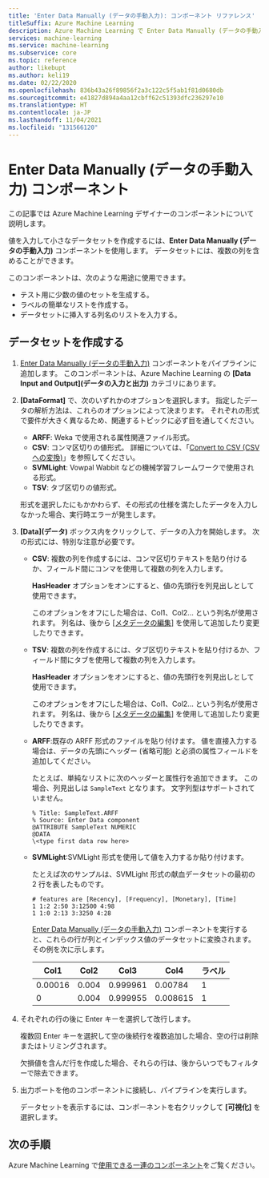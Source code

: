 ```yaml
---
title: 'Enter Data Manually (データの手動入力): コンポーネント リファレンス'
titleSuffix: Azure Machine Learning
description: Azure Machine Learning で Enter Data Manually (データの手動入力) コンポーネントを使用し、値を入力することによって、小さなデータセットを作成する方法について説明します。 データセットには、複数の列を含めることができます。
services: machine-learning
ms.service: machine-learning
ms.subservice: core
ms.topic: reference
author: likebupt
ms.author: keli19
ms.date: 02/22/2020
ms.openlocfilehash: 836b43a26f89856f2a3c122c5f5ab1f81d0680db
ms.sourcegitcommit: e41827d894a4aa12cbff62c51393dfc236297e10
ms.translationtype: HT
ms.contentlocale: ja-JP
ms.lasthandoff: 11/04/2021
ms.locfileid: "131566120"
---
```

# <a name="enter-data-manually-component"></a>Enter Data Manually (データの手動入力) コンポーネント

この記事では Azure Machine Learning デザイナーのコンポーネントについて説明します。

値を入力して小さなデータセットを作成するには、**Enter Data Manually (データの手動入力)** コンポーネントを使用します。 データセットには、複数の列を含めることができます。
  
このコンポーネントは、次のような用途に使用できます。  
  
- テスト用に少数の値のセットを生成する。  
- ラベルの簡単なリストを作成する。  
- データセットに挿入する列名のリストを入力する。

## <a name="create-a-dataset"></a>データセットを作成する 
  
1. [Enter Data Manually (データの手動入力)](./enter-data-manually.md) コンポーネントをパイプラインに追加します。 このコンポーネントは、Azure Machine Learning の **[Data Input and Output]\(データの入力と出力\)** カテゴリにあります。 
  
1. **[DataFormat]** で、次のいずれかのオプションを選択します。 指定したデータの解析方法は、これらのオプションによって決まります。 それぞれの形式で要件が大きく異なるため、関連するトピックに必ず目を通してください。  
  
   - **ARFF**: Weka で使用される属性関連ファイル形式。   
   - **CSV**: コンマ区切りの値形式。 詳細については、「[Convert to CSV (CSV への変換)](./convert-to-csv.md)」を参照してください。    
   - **SVMLight**: Vowpal Wabbit などの機械学習フレームワークで使用される形式。    
   - **TSV**: タブ区切りの値形式。

   形式を選択したにもかかわらず、その形式の仕様を満たしたデータを入力しなかった場合、実行時エラーが発生します。
  
1. **[Data]\(データ\)** ボックス内をクリックして、データの入力を開始します。 次の形式には、特別な注意が必要です。  
  
   - **CSV**: 複数の列を作成するには、コンマ区切りテキストを貼り付けるか、フィールド間にコンマを使用して複数の列を入力します。
  
     **HasHeader** オプションをオンにすると、値の先頭行を列見出しとして使用できます。  
  
     このオプションをオフにした場合は、Col1、Col2... という列名が使用されます。 列名は、後から [[メタデータの編集]](./edit-metadata.md) を使用して追加したり変更したりできます。  
  
   - **TSV**: 複数の列を作成するには、タブ区切りテキストを貼り付けるか、フィールド間にタブを使用して複数の列を入力します。  
  
     **HasHeader** オプションをオンにすると、値の先頭行を列見出しとして使用できます。  
  
     このオプションをオフにした場合は、Col1、Col2... という列名が使用されます。 列名は、後から [[メタデータの編集]](./edit-metadata.md) を使用して追加したり変更したりできます。  
  
   - **ARFF**:既存の ARFF 形式のファイルを貼り付けます。 値を直接入力する場合は、データの先頭にヘッダー (省略可能) と必須の属性フィールドを追加してください。 

     たとえば、単純なリストに次のヘッダーと属性行を追加できます。 この場合、列見出しは `SampleText` となります。 文字列型はサポートされていません。
    
     ```text
     % Title: SampleText.ARFF  
     % Source: Enter Data component  
     @ATTRIBUTE SampleText NUMERIC  
     @DATA  
     \<type first data row here>  
     ```

   - **SVMLight**:SVMLight 形式を使用して値を入力するか貼り付けます。  
  
     たとえば次のサンプルは、SVMLight 形式の献血データセットの最初の 2 行を表したものです。  
  
     ```text  
     # features are [Recency], [Frequency], [Monetary], [Time]  
     1 1:2 2:50 3:12500 4:98   
     1 1:0 2:13 3:3250 4:28   
     ```  
  
     [Enter Data Manually (データの手動入力)](./enter-data-manually.md) コンポーネントを実行すると、これらの行が列とインデックス値のデータセットに変換されます。その例を次に示します。  
  
     |Col1|Col2|Col3|Col4|ラベル|  
     |-|-|-|-|-|  
     |0.00016|0.004|0.999961|0.00784|1|  
     |0|0.004|0.999955|0.008615|1|  
  
1. それぞれの行の後に Enter キーを選択して改行します。      
     
   複数回 Enter キーを選択して空の後続行を複数追加した場合、空の行は削除またはトリミングされます。  
  
   欠損値を含んだ行を作成した場合、それらの行は、後からいつでもフィルターで除去できます。  
  
1. 出力ポートを他のコンポーネントに接続し、パイプラインを実行します。  
  
   データセットを表示するには、コンポーネントを右クリックして **[可視化]** を選択します。

## <a name="next-steps"></a>次の手順

Azure Machine Learning で[使用できる一連のコンポーネント](component-reference.md)をご覧ください。 